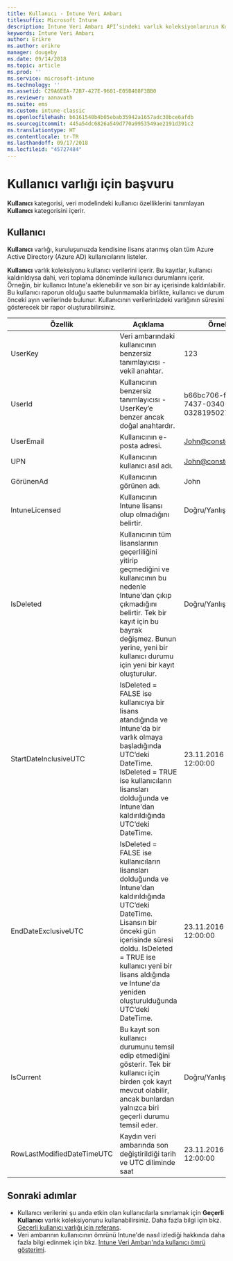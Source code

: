 ```yaml
---
title: Kullanıcı - Intune Veri Ambarı
titlesuffix: Microsoft Intune
description: Intune Veri Ambarı API’sindeki varlık koleksiyonlarının Kullanıcı kategorisi için başvuru konusu.
keywords: Intune Veri Ambarı
author: Erikre
ms.author: erikre
manager: dougeby
ms.date: 09/14/2018
ms.topic: article
ms.prod: ''
ms.service: microsoft-intune
ms.technology: ''
ms.assetid: C29A6EEA-72B7-427E-9601-E05B408F3BB0
ms.reviewer: aanavath
ms.suite: ems
ms.custom: intune-classic
ms.openlocfilehash: b6161540b4b05ebab35942a1657adc30bce6afdb
ms.sourcegitcommit: 445a54dc6826a549d770a9953549ae2191d391c2
ms.translationtype: HT
ms.contentlocale: tr-TR
ms.lasthandoff: 09/17/2018
ms.locfileid: "45727484"
---
```

# <a name="reference-for-user-entity"></a>Kullanıcı varlığı için başvuru

**Kullanıcı** kategorisi, veri modelindeki kullanıcı özelliklerini tanımlayan **Kullanıcı** kategorisini içerir.

## <a name="user"></a>Kullanıcı

**Kullanıcı** varlığı, kuruluşunuzda kendisine lisans atanmış olan tüm Azure Active Directory (Azure AD) kullanıcılarını listeler.

**Kullanıcı** varlık koleksiyonu kullanıcı verilerini içerir. Bu kayıtlar, kullanıcı kaldırıldıysa dahi, veri toplama döneminde kullanıcı durumlarını içerir. Örneğin, bir kullanıcı Intune'a eklenebilir ve son bir ay içerisinde kaldırılabilir. Bu kullanıcı raporun olduğu saatte bulunmamakla birlikte, kullanıcı ve durum önceki ayın verilerinde bulunur. Kullanıcının verilerinizdeki varlığının süresini gösterecek bir rapor oluşturabilirsiniz.

| Özellik  | Açıklama | Örnek |
|---------|------------|--------|
| UserKey |Veri ambarındaki kullanıcının benzersiz tanımlayıcısı - vekil anahtar. |123 |
| UserId |Kullanıcının benzersiz tanımlayıcısı - UserKey’e benzer ancak doğal anahtardır. |b66bc706-ffff-7437-0340-032819502773 |
| UserEmail |Kullanıcının e-posta adresi. |John@constoso.com |
| UPN | Kullanıcının kullanıcı asıl adı. | John@constoso.com |
| GörünenAd |Kullanıcının görünen adı. |John |
| IntuneLicensed |Kullanıcının Intune lisansı olup olmadığını belirtir. |Doğru/Yanlış |
| IsDeleted | Kullanıcının tüm lisanslarının geçerliliğini yitirip geçmediğini ve kullanıcının bu nedenle Intune'dan çıkıp çıkmadığını belirtir. Tek bir kayıt için bu bayrak değişmez. Bunun yerine, yeni bir kullanıcı durumu için yeni bir kayıt oluşturulur. |Doğru/Yanlış |
| StartDateInclusiveUTC |IsDeleted = FALSE ise kullanıcıya bir lisans atandığında ve Intune'da bir varlık olmaya başladığında UTC’deki DateTime. IsDeleted = TRUE ise kullanıcıların lisansları dolduğunda ve Intune'dan kaldırıldığında UTC’deki DateTime. |23.11.2016 12:00:00 |
| EndDateExclusiveUTC |IsDeleted = FALSE ise kullanıcıların lisansları dolduğunda ve Intune'dan kaldırıldığında UTC’deki DateTime. Lisansın bir önceki gün içerisinde süresi doldu. IsDeleted = TRUE ise kullanıcı yeni bir lisans aldığında ve Intune'da yeniden oluşturulduğunda UTC’deki DateTime.  |23.11.2016 12:00:00 |
| IsCurrent |Bu kayıt son kullanıcı durumunu temsil edip etmediğini gösterir. Tek bir kullanıcı için birden çok kayıt mevcut olabilir, ancak bunlardan yalnızca biri geçerli durumu temsil eder.  |Doğru/Yanlış |
| RowLastModifiedDateTimeUTC |Kaydın veri ambarında son değiştirildiği tarih ve UTC diliminde saat  |23.11.2016 12:00:00 |

## <a name="next-steps"></a>Sonraki adımlar
 - Kullanıcı verilerini şu anda etkin olan kullanıcılarla sınırlamak için **Geçerli Kullanıcı** varlık koleksiyonunu kullanabilirsiniz. Daha fazla bilgi için bkz. [Geçerli kullanıcı varlığı için referans](reports-ref-current-user.md).
 - Veri ambarının kullanıcının ömrünü Intune'de nasıl izlediği hakkında daha fazla bilgi edinmek için bkz. [Intune Veri Ambarı'nda kullanıcı ömrü gösterimi](reports-ref-user-timeline.md).
